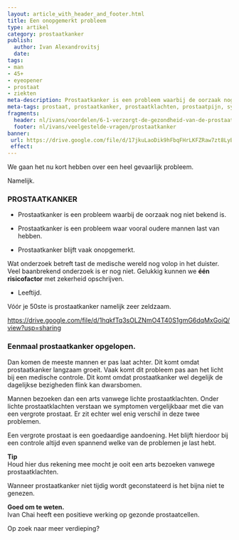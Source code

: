 ```yaml
---
layout: article_with_header_and_footer.html
title: Een onopgemerkt probleem
type: artikel
category: prostaatkanker
publish:
  author: Ivan Alexandrovitsj
  date:
tags:
- man
- 45+
- eyeopener
- prostaat
- ziekten
meta-description: Prostaatkanker is een probleem waarbij de oorzaak nog niet bekend is. We kunnen echter één risicofactor met zekerheid vaststellen. Benieuwd naar de inzichten?
meta-tags: prostaat, prostaatkanker, prostaatklachten, prostaatpijn, symtomen prostaat kanker, psa
fragments:
  header: nl/ivans/voordelen/6-1-verzorgt-de-gezondheid-van-de-prostaat
  footer: nl/ivans/veelgestelde-vragen/prostaatkanker
banner:
 url: https://drive.google.com/file/d/17jkuLaoDik9hFbqFHrLKFZRaw7zt8LyB/view?usp=sharing
 effect: 
---
```

We gaan het nu kort hebben over een heel gevaarlijk probleem. 

Namelijk.

### PROSTAATKANKER

* Prostaatkanker is een probleem waarbij de oorzaak nog niet bekend is. 

* Prostaatkanker is een probleem waar vooral oudere mannen last van hebben. 

* Prostaatkanker blijft vaak onopgemerkt. 

Wat onderzoek betreft tast de medische wereld nog volop in het duister. Veel baanbrekend onderzoek is er nog niet. Gelukkig kunnen we **één risicofactor** met zekerheid opschrijven.

* Leeftijd. 

Vóór je 50ste is prostaatkanker namelijk zeer zeldzaam. 

https://drive.google.com/file/d/1hqkfTq3sOLZNmO4T40S1gmG6dqMxGoiQ/view?usp=sharing

### Eenmaal prostaatkanker opgelopen.

Dan komen de meeste mannen er pas laat achter. Dit komt omdat prostaatkanker langzaam groeit. Vaak komt dit probleem pas aan het licht bij een medische controle. Dit komt omdat prostaatkanker wel degelijk de dagelijkse bezigheden flink kan dwarsbomen. 

Mannen bezoeken dan een arts vanwege lichte prostaatklachten. Onder lichte prostaatklachten verstaan we symptomen vergelijkbaar met die van een vergrote prostaat. Er zit echter wel enig verschil in deze twee problemen. 

Een vergrote prostaat is een goedaardige aandoening. Het blijft hierdoor bij een controle altijd even spannend welke van de problemen je last hebt. 

**Tip** <br>
Houd hier dus rekening mee mocht je ooit een arts bezoeken vanwege prostaatklachten. 

Wanneer prostaatkanker niet tijdig wordt geconstateerd is het bijna niet te genezen. 

**Goed om te weten.** <br>
Ivan Chai heeft een positieve werking op gezonde prostaatcellen.

Op zoek naar meer verdieping? 
